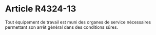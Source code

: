 # Article R4324-13

  
Tout équipement de travail est muni des organes de service nécessaires permettant son arrêt général dans des conditions sûres.
